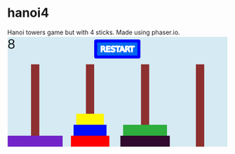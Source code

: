 # hanoi4
Hanoi towers game but with 4 sticks.
Made using phaser.io.
![alt tag](https://raw.githubusercontent.com/tuket/hanoi4/master/screenshot.png)
